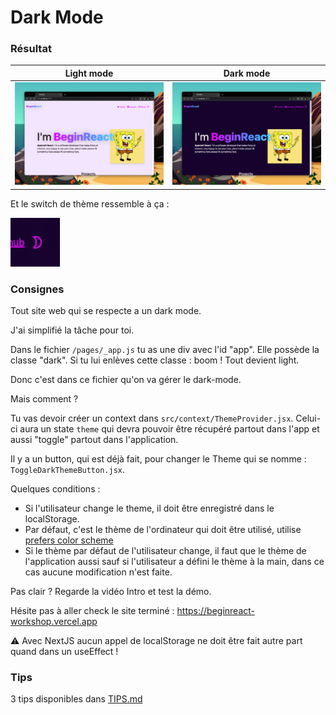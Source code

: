 # Dark Mode

### Résultat

|               Light mode               |              Dark mode               |
| :------------------------------------: | :----------------------------------: |
| ![light mode](./images/light-mode.png) | ![dark mode](./images/dark-mode.png) |

Et le switch de thème ressemble à ça :

![dark mode switch](./images/dark-mode-switch.gif)

### Consignes

Tout site web qui se respecte a un dark mode.

J'ai simplifié la tâche pour toi.

Dans le fichier `/pages/_app.js` tu as une div avec l'id "app". Elle possède
la classe "dark". Si tu lui enlèves cette classe : boom ! Tout devient light.

Donc c'est dans ce fichier qu'on va gérer le dark-mode.

Mais comment ?

Tu vas devoir créer un context dans `src/context/ThemeProvider.jsx`. Celui-ci
aura un state `theme` qui devra pouvoir être récupéré partout dans l'app et aussi
"toggle" partout dans l'application.

Il y a un button, qui est déjà fait, pour changer le Theme qui se nomme :
`ToggleDarkThemeButton.jsx`.

Quelques conditions :

- Si l'utilisateur change le theme, il doit être enregistré dans le localStorage.
- Par défaut, c'est le thème de l'ordinateur qui doit être utilisé, utilise [prefers color scheme](https://developer.mozilla.org/fr/docs/Web/CSS/@media/prefers-color-scheme)
- Si le thème par défaut de l'utilisateur change, il faut que le thème de l'application aussi
  sauf si l'utilisateur a défini le thème à la main, dans ce cas aucune modification n'est faite.

Pas clair ? Regarde la vidéo Intro et test la démo.

Hésite pas à aller check le site terminé : https://beginreact-workshop.vercel.app

⚠️ Avec NextJS aucun appel de localStorage ne doit être fait autre part quand
dans un useEffect !

### Tips

3 tips disponibles dans [TIPS.md](./TIPS.md)
